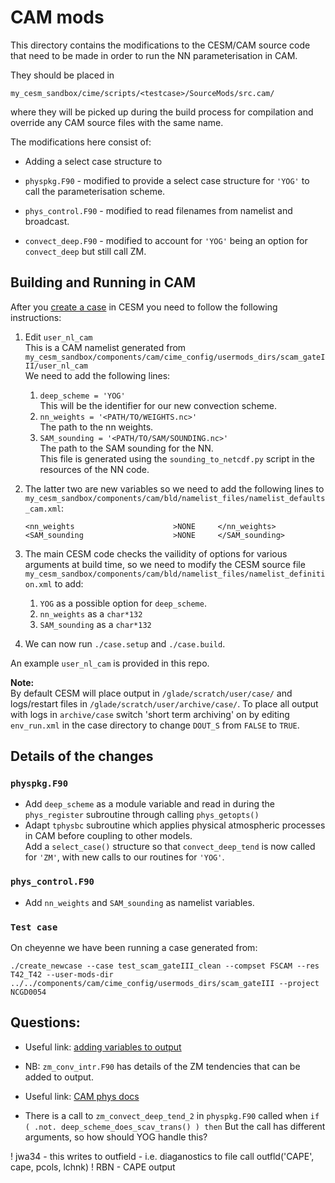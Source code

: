 # CAM mods

This directory contains the modifications to the CESM/CAM source code that need to be made in order to run the NN parameterisation in CAM.

They should be placed in 
```
my_cesm_sandbox/cime/scripts/<testcase>/SourceMods/src.cam/
```
where they will be picked up during the build process for compilation and override any CAM source files with the same name.

The modifications here consist of:

- Adding a select case structure to

- `physpkg.F90` - modified to provide a select case structure for `'YOG'` to call the parameterisation scheme.
- `phys_control.F90` - modified to read filenames from namelist and broadcast.
- `convect_deep.F90` - modified to account for `'YOG'` being an option for `convect_deep` but still call ZM.

## Building and Running in CAM
After you [create a case](https://ncar.github.io/CAM/doc/build/html/CAM6.0_users_guide/building-and-running-cam.html) in CESM you need to follow the following instructions:

1. Edit `user_nl_cam`  
   This is a CAM namelist generated from `my_cesm_sandbox/components/cam/cime_config/usermods_dirs/scam_gateIII/user_nl_cam`  
   We need to add the following lines:
   1. `deep_scheme = 'YOG'`  
      This will be the identifier for our new convection scheme.
   2. `nn_weights = '<PATH/TO/WEIGHTS.nc>'`  
      The path to the nn weights.
   3. `SAM_sounding = '<PATH/TO/SAM/SOUNDING.nc>'`  
      The path to the SAM sounding for the NN.  
      This file is generated using the `sounding_to_netcdf.py` script in the resources of the NN code.
2. The latter two are new variables so we need to add the following lines to `my_cesm_sandbox/components/cam/bld/namelist_files/namelist_defaults_cam.xml`:
   ```
   <nn_weights                      >NONE     </nn_weights>
   <SAM_sounding                    >NONE     </SAM_sounding>
   ```

3. The main CESM code checks the vailidity of options for various arguments at build time, so we need to modify the CESM source file `my_cesm_sandbox/components/cam/bld/namelist_files/namelist_definition.xml` to add:
   1. `YOG` as a possible option for `deep_scheme`.
   2. `nn_weights` as a `char*132`
   3. `SAM_sounding` as a `char*132`
3. We can now run `./case.setup` and `./case.build`.

An example `user_nl_cam` is provided in this repo.

**Note:**  
By default CESM will place output in `/glade/scratch/user/case/`
and logs/restart files in `/glade/scratch/user/archive/case/`.
To place all output with logs in `archive/case` switch 'short term archiving' on by
editing `env_run.xml` in the case directory to change `DOUT_S` from `FALSE` to `TRUE`.

## Details of the changes

### `physpkg.F90`

- Add `deep_scheme` as a module variable and read in during the `phys_register` subroutine through calling `phys_getopts()`
- Adapt `tphysbc` subroutine which applies physical atmospheric processes in CAM before coupling to other models.  
  Add a `select_case()` structure so that `convect_deep_tend` is now called for `'ZM'`, with new calls to our routines for `'YOG'`.

### `phys_control.F90`

- Add `nn_weights` and `SAM_sounding` as namelist variables.

### `Test case`

On cheyenne we have been running a case generated from:
```
./create_newcase --case test_scam_gateIII_clean --compset FSCAM --res T42_T42 --user-mods-dir ../../components/cam/cime_config/usermods_dirs/scam_gateIII --project NCGD0054
```


## Questions:

- Useful link: [adding variables to output](https://ncar.github.io/CESM-Tutorial/README.html)
- NB: `zm_conv_intr.F90` has details of the ZM tendencies that can be added to output.
- Useful link: [CAM phys docs](https://www2.cesm.ucar.edu/models/atm-cam/docs/phys-interface/)

- There is a call to `zm_convect_deep_tend_2` in `physpkg.F90` called when `if ( .not. deep_scheme_does_scav_trans() ) then` But the call has different arguments, so how should YOG handle this?

! jwa34 - this writes to outfield - i.e. diaganostics to file
call outfld('CAPE', cape, pcols, lchnk)        ! RBN - CAPE output
